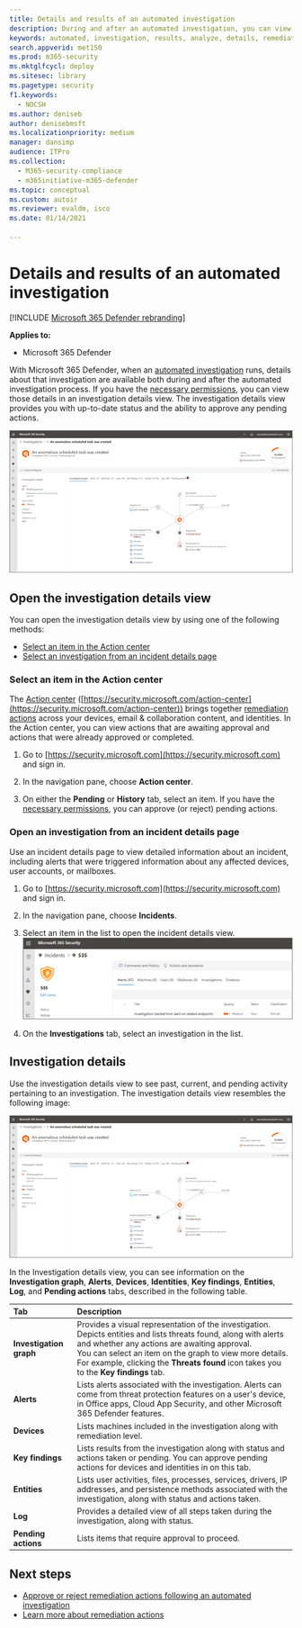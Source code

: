 ```yaml
---
title: Details and results of an automated investigation
description: During and after an automated investigation, you can view the results and key findings
keywords: automated, investigation, results, analyze, details, remediation, autoair
search.appverid: met150
ms.prod: m365-security
ms.mktglfcycl: deploy
ms.sitesec: library
ms.pagetype: security
f1.keywords: 
  - NOCSH
ms.author: deniseb
author: denisebmsft
ms.localizationpriority: medium
manager: dansimp
audience: ITPro
ms.collection: 
  - M365-security-compliance
  - m365initiative-m365-defender
ms.topic: conceptual
ms.custom: autoir
ms.reviewer: evaldm, isco
ms.date: 01/14/2021

---
```


# Details and results of an automated investigation

[!INCLUDE [Microsoft 365 Defender rebranding](../includes/microsoft-defender.md)]

**Applies to:**
- Microsoft 365 Defender

With Microsoft 365 Defender, when an [automated investigation](mtp-autoir.md) runs, details about that investigation are available both during and after the automated investigation process. If you have the [necessary permissions](mtp-action-center.md#required-permissions-for-action-center-tasks), you can view those details in an investigation details view. The investigation details view provides you with up-to-date status and the ability to approve any pending actions. 

![Investigation details](../../media/mtp-air-investdetails.png)

## Open the investigation details view

You can open the investigation details view by using one of the following methods:
- [Select an item in the Action center](#select-an-item-in-the-action-center)
- [Select an investigation from an incident details page](#open-an-investigation-from-an-incident-details-page)

### Select an item in the Action center

The [Action center](mtp-action-center.md) ([https://security.microsoft.com/action-center](https://security.microsoft.com/action-center)) brings together [remediation actions](mtp-remediation-actions.md) across your devices, email & collaboration content, and identities. In the Action center, you can view actions that are awaiting approval and actions that were already approved or completed.

1. Go to [https://security.microsoft.com](https://security.microsoft.com) and sign in. 

2. In the navigation pane, choose **Action center**. 

3. On either the **Pending** or **History** tab, select an item. If you have the [necessary permissions](mtp-action-center.md#required-permissions-for-action-center-tasks), you can approve (or reject) pending actions.

### Open an investigation from an incident details page

Use an incident details page to view detailed information about an incident, including alerts that were triggered information about any affected devices, user accounts, or mailboxes.

1. Go to [https://security.microsoft.com](https://security.microsoft.com) and sign in. 

2. In the navigation pane, choose **Incidents**. 

3. Select an item in the list to open the incident details view.<br/>![Incident details](../../media/mtp-incidentdetails-tabs.png)

4. On the **Investigations** tab, select an investigation in the list.

## Investigation details

Use the investigation details view to see past, current, and pending activity pertaining to an investigation. The investigation details view resembles the following image:

![Investigation details](../../media/mtp-air-investdetails.png)

In the Investigation details view, you can see information on the **Investigation graph**, **Alerts**, **Devices**, **Identities**, **Key findings**, **Entities**, **Log**, and **Pending actions** tabs, described in the following table.

| Tab | Description |
|:--------|:--------|
| **Investigation graph**	| Provides a visual representation of the investigation. Depicts entities and lists threats found, along with alerts and whether any actions are awaiting approval.<br/>You can select an item on the graph to view more details. For example, clicking the **Threats found** icon takes you to the **Key findings** tab. |
| **Alerts**	| Lists alerts associated with the investigation. Alerts can come from threat protection features on a user's device, in Office apps, Cloud App Security, and other Microsoft 365 Defender features.|
| **Devices** | Lists machines included in the investigation along with remediation level.|
| **Key findings**	| Lists results from the investigation along with status and actions taken or pending. You can approve pending actions for devices and identities in on this tab.|
| **Entities**	| Lists user activities, files, processes, services, drivers, IP addresses, and persistence methods associated with the investigation, along with status and actions taken.|
|**Log**	| Provides a detailed view of all steps taken during the investigation, along with status.|
| **Pending actions** | Lists items that require approval to proceed.|

## Next steps

- [Approve or reject remediation actions following an automated investigation](mtp-autoir-actions.md)
- [Learn more about remediation actions](mtp-remediation-actions.md)
